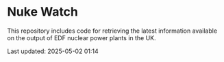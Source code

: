 # Nuke Watch

This repository includes code for retrieving the latest information available on the output of EDF nuclear power plants in the UK.

Last updated: 2025-05-02 01:14